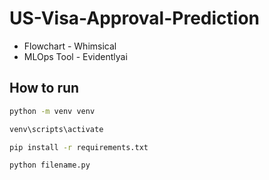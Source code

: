 # US-Visa-Approval-Prediction

- Flowchart - Whimsical
- MLOps Tool - Evidentlyai

## How to run
```bash
python -m venv venv
```

```bash
venv\scripts\activate
```

```bash
pip install -r requirements.txt
```

```bash
python filename.py
```